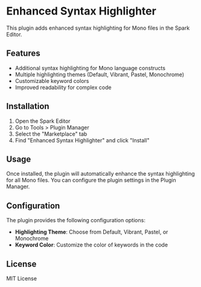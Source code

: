 # Enhanced Syntax Highlighter

This plugin adds enhanced syntax highlighting for Mono files in the Spark Editor.

## Features

- Additional syntax highlighting for Mono language constructs
- Multiple highlighting themes (Default, Vibrant, Pastel, Monochrome)
- Customizable keyword colors
- Improved readability for complex code

## Installation

1. Open the Spark Editor
2. Go to Tools > Plugin Manager
3. Select the "Marketplace" tab
4. Find "Enhanced Syntax Highlighter" and click "Install"

## Usage

Once installed, the plugin will automatically enhance the syntax highlighting for all Mono files. You can configure the plugin settings in the Plugin Manager.

## Configuration

The plugin provides the following configuration options:

- **Highlighting Theme**: Choose from Default, Vibrant, Pastel, or Monochrome
- **Keyword Color**: Customize the color of keywords in the code

## License

MIT License
